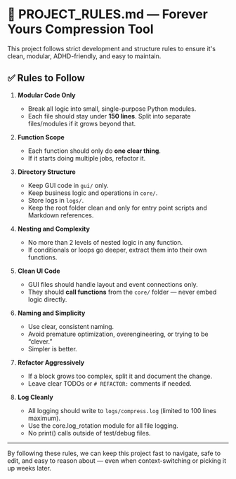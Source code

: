 # 🧠 PROJECT_RULES.md — Forever Yours Compression Tool

This project follows strict development and structure rules to ensure it's clean, modular, ADHD-friendly, and easy to maintain.

## ✅ Rules to Follow

1. **Modular Code Only**
   - Break all logic into small, single-purpose Python modules.
   - Each file should stay under **150 lines**. Split into separate files/modules if it grows beyond that.

2. **Function Scope**
   - Each function should only do **one clear thing**.
   - If it starts doing multiple jobs, refactor it.

3. **Directory Structure**
   - Keep GUI code in `gui/` only.
   - Keep business logic and operations in `core/`.
   - Store logs in `logs/`.
   - Keep the root folder clean and only for entry point scripts and Markdown references.

4. **Nesting and Complexity**
   - No more than 2 levels of nested logic in any function.
   - If conditionals or loops go deeper, extract them into their own functions.

5. **Clean UI Code**
   - GUI files should handle layout and event connections only.
   - They should **call functions** from the `core/` folder — never embed logic directly.

6. **Naming and Simplicity**
   - Use clear, consistent naming.
   - Avoid premature optimization, overengineering, or trying to be “clever.”
   - Simpler is better.

7. **Refactor Aggressively**
   - If a block grows too complex, split it and document the change.
   - Leave clear TODOs or `# REFACTOR:` comments if needed.

8. **Log Cleanly**
   - All logging should write to `logs/compress.log` (limited to 100 lines maximum).
   - Use the core.log_rotation module for all file logging.
   - No print() calls outside of test/debug files.

---

By following these rules, we can keep this project fast to navigate, safe to edit, and easy to reason about — even when context-switching or picking it up weeks later.
